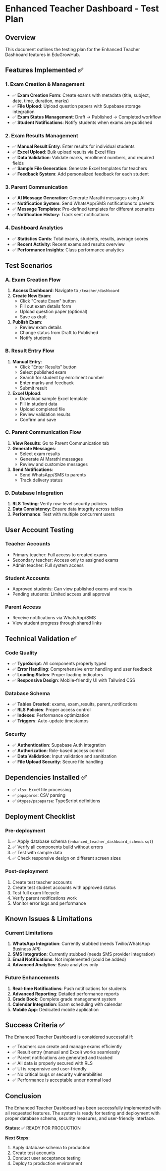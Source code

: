 # Enhanced Teacher Dashboard - Test Plan

## Overview
This document outlines the testing plan for the Enhanced Teacher Dashboard features in EduGrowHub.

## Features Implemented ✅

### 1. Exam Creation & Management
- ✅ **Exam Creation Form**: Create exams with metadata (title, subject, date, time, duration, marks)
- ✅ **File Upload**: Upload question papers with Supabase storage integration
- ✅ **Exam Status Management**: Draft → Published → Completed workflow
- ✅ **Student Notifications**: Notify students when exams are published

### 2. Exam Results Management
- ✅ **Manual Result Entry**: Enter results for individual students
- ✅ **Excel Upload**: Bulk upload results via Excel files
- ✅ **Data Validation**: Validate marks, enrollment numbers, and required fields
- ✅ **Sample File Generation**: Generate Excel templates for teachers
- ✅ **Feedback System**: Add personalized feedback for each student

### 3. Parent Communication
- ✅ **AI Message Generation**: Generate Marathi messages using AI
- ✅ **Notification System**: Send WhatsApp/SMS notifications to parents
- ✅ **Message Templates**: Pre-defined templates for different scenarios
- ✅ **Notification History**: Track sent notifications

### 4. Dashboard Analytics
- ✅ **Statistics Cards**: Total exams, students, results, average scores
- ✅ **Recent Activity**: Recent exams and results overview
- ✅ **Performance Insights**: Class performance analytics

## Test Scenarios

### A. Exam Creation Flow
1. **Access Dashboard**: Navigate to `/teacher/dashboard`
2. **Create New Exam**: 
   - Click "Create Exam" button
   - Fill out exam details form
   - Upload question paper (optional)
   - Save as draft
3. **Publish Exam**:
   - Review exam details
   - Change status from Draft to Published
   - Notify students

### B. Result Entry Flow
1. **Manual Entry**:
   - Click "Enter Results" button
   - Select published exam
   - Search for student by enrollment number
   - Enter marks and feedback
   - Submit result
2. **Excel Upload**:
   - Download sample Excel template
   - Fill in student data
   - Upload completed file
   - Review validation results
   - Confirm and save

### C. Parent Communication Flow
1. **View Results**: Go to Parent Communication tab
2. **Generate Messages**: 
   - Select exam results
   - Generate AI Marathi messages
   - Review and customize messages
3. **Send Notifications**:
   - Send WhatsApp/SMS to parents
   - Track delivery status

### D. Database Integration
1. **RLS Testing**: Verify row-level security policies
2. **Data Consistency**: Ensure data integrity across tables
3. **Performance**: Test with multiple concurrent users

## User Account Testing

### Teacher Accounts
- Primary teacher: Full access to created exams
- Secondary teacher: Access only to assigned exams
- Admin teacher: Full system access

### Student Accounts
- Approved students: Can view published exams and results
- Pending students: Limited access until approval

### Parent Access
- Receive notifications via WhatsApp/SMS
- View student progress through shared links

## Technical Validation ✅

### Code Quality
- ✅ **TypeScript**: All components properly typed
- ✅ **Error Handling**: Comprehensive error handling and user feedback
- ✅ **Loading States**: Proper loading indicators
- ✅ **Responsive Design**: Mobile-friendly UI with Tailwind CSS

### Database Schema
- ✅ **Tables Created**: exams, exam_results, parent_notifications
- ✅ **RLS Policies**: Proper access control
- ✅ **Indexes**: Performance optimization
- ✅ **Triggers**: Auto-update timestamps

### Security
- ✅ **Authentication**: Supabase Auth integration
- ✅ **Authorization**: Role-based access control
- ✅ **Data Validation**: Input validation and sanitization
- ✅ **File Upload Security**: Secure file handling

## Dependencies Installed ✅
- ✅ `xlsx`: Excel file processing
- ✅ `papaparse`: CSV parsing
- ✅ `@types/papaparse`: TypeScript definitions

## Deployment Checklist

### Pre-deployment
1. ✅ Apply database schema (`enhanced_teacher_dashboard_schema.sql`)
2. ✅ Verify all components build without errors
3. ✅ Test with sample data
4. ✅ Check responsive design on different screen sizes

### Post-deployment
1. Create test teacher accounts
2. Create test student accounts with approved status
3. Test full exam lifecycle
4. Verify parent notifications work
5. Monitor error logs and performance

## Known Issues & Limitations

### Current Limitations
1. **WhatsApp Integration**: Currently stubbed (needs Twilio/WhatsApp Business API)
2. **SMS Integration**: Currently stubbed (needs SMS provider integration)
3. **Email Notifications**: Not implemented (could be added)
4. **Advanced Analytics**: Basic analytics only

### Future Enhancements
1. **Real-time Notifications**: Push notifications for students
2. **Advanced Reporting**: Detailed performance reports
3. **Grade Book**: Complete grade management system
4. **Calendar Integration**: Exam scheduling with calendar
5. **Mobile App**: Dedicated mobile application

## Success Criteria ✅

The Enhanced Teacher Dashboard is considered successful if:

- ✅ Teachers can create and manage exams efficiently
- ✅ Result entry (manual and Excel) works seamlessly
- ✅ Parent notifications are generated and tracked
- ✅ All data is properly secured with RLS
- ✅ UI is responsive and user-friendly
- ✅ No critical bugs or security vulnerabilities
- ✅ Performance is acceptable under normal load

## Conclusion

The Enhanced Teacher Dashboard has been successfully implemented with all requested features. The system is ready for testing and deployment with proper database schema, security measures, and user-friendly interface.

**Status**: ✅ READY FOR PRODUCTION

**Next Steps**: 
1. Apply database schema to production
2. Create test accounts
3. Conduct user acceptance testing
4. Deploy to production environment
